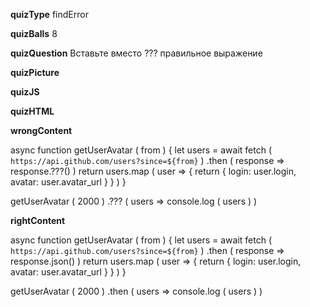____quizType____
findError

____quizBalls____
8

____quizQuestion____
Вставьте вместо ??? правильное выражение

____quizPicture____


____quizJS____


____quizHTML____


____wrongContent____

async function getUserAvatar ( from ) {
    let users = await fetch ( `https://api.github.com/users?since=${from}` )
        .then (
            response => response.???()
        )
    return users.map (
        user => {
            return {
                login: user.login,
                avatar: user.avatar_url
            }
        }
    )
}

getUserAvatar ( 2000 )
    .??? ( users => console.log ( users ) )

____rightContent____

async function getUserAvatar ( from ) {
    let users = await fetch ( `https://api.github.com/users?since=${from}` )
        .then (
            response => response.json()
        )
    return users.map (
        user => {
            return {
                login: user.login,
                avatar: user.avatar_url
            }
        }
    )
}

getUserAvatar ( 2000 )
    .then ( users => console.log ( users ) )
